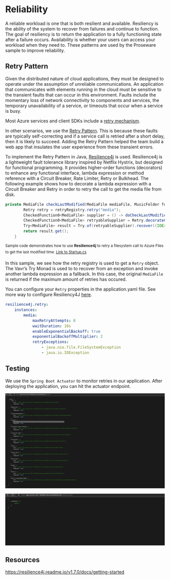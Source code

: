 # Reliability

A reliable workload is one that is both resilient and available. Resiliency is the ability of the system to recover from failures and continue to function. The goal of resiliency is to return the application to a fully functioning state after a failure occurs. Availability is whether your users can access your workload when they need to. These patterns are used by the Proseware sample to improve reliability.

## Retry Pattern

Given the distributed nature of cloud applications, they must be designed to operate under the assumption of unreliable communications. An application that communicates with elements running in the cloud must be sensitive to the transient faults that can occur in this environment. Faults include the momentary loss of network connectivity to components and services, the temporary unavailability of a service, or timeouts that occur when a service is busy.

Most Azure services and client SDKs include a [retry mechanism](https://learn.microsoft.com/en-us/azure/architecture/best-practices/retry-service-specific).

In other scenarios, we use the [Retry Pattern](https://docs.microsoft.com/azure/architecture/patterns/retry). This is because these faults are typically self-correcting and if a service call is retried after a short delay, then it is likely to succeed. Adding the Retry Pattern helped the team build a web app that insulates the user experience from these transient errors.

To implement the Retry Pattern in Java, [Resilience4j](https://github.com/resilience4j/resilience4j) is used. Resilience4j is a lightweight fault tolerance library inspired by Netflix Hystrix, but designed for functional programming. It provides higher-order functions (decorators) to enhance any functional interface, lambda expression or method reference with a Circuit Breaker, Rate Limiter, Retry or Bulkhead.  The following example shows how to decorate a lambda expression with a Circuit Breaker and Retry in order to retry the call to get the media file from disk.

```java
private MediaFile checkLastModified(MediaFile mediaFile, MusicFolder folder, boolean minimizeDiskAccess) {
        Retry retry = retryRegistry.retry("media");
        CheckedFunction0<MediaFile> supplier = () -> doCheckLastModified(mediaFile, folder, minimizeDiskAccess);
        CheckedFunction0<MediaFile> retryableSupplier = Retry.decorateCheckedSupplier(retry, supplier);
        Try<MediaFile> result = Try.of(retryableSupplier).recover((IOException) -> mediaFile);
        return result.get();
    }
```

<sup>Sample code demonstrates how to use **Resilience4j** to retry a filesystem call to Azure Files to get the last modified time. [Link to Startup.cs](https://github.dev/airsonic-advanced/airsonic-advanced/blob/master/airsonic-main/src/main/java/org/airsonic/player/service/MediaFileService.java#L191)</sup>

In this sample, we see how the retry registry is used to get a `Retry` object. The Vavr’s Try Monad is used to to recover from an exception and invoke another lambda expression as a fallback. In this case, the original `MediaFile` is returned if the maximum amount of retries has occured.

You can configure your `Retry` properties in the application.yaml file.  See more way to configure Resiliency4J [here](https://resilience4j.readme.io/v1.7.0/docs/getting-started-3).

```yaml
resilience4j.retry:
    instances:
        media:
            maxRetryAttempts: 8
            waitDuration: 10s
            enableExponentialBackoff: true
            exponentialBackoffMultiplier: 2
            retryExceptions:
                - java.nio.file.FileSystemException
                - java.io.IOException
```

## Testing

We use the `Spring Boot Actuator` to monitor retries in our application.  After deploying the application, you can hit the actuator endpoint.

![Actuator](assets/actuator.png)

![Actuator Retries](assets/actuator-retries.png)

## Resources

https://resilience4j.readme.io/v1.7.0/docs/getting-started